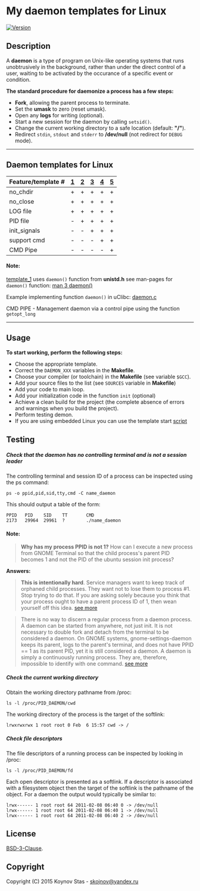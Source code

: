# My daemon templates for Linux

[![Version](https://img.shields.io/github/release/KoynovStas/daemon_templates.svg?style=plastic)](https://github.com/KoynovStas/daemon_templates/releases)


## Description

A **daemon** is a type of program on Unix-like operating systems that runs unobtrusively in the background, 
rather than under the direct control of a user, waiting to be activated by the occurance of a specific event or condition.


**The standard procedure for daemonize a process has a few steps:**

  * **Fork**, allowing the parent process to terminate.
  * Set the **umask** to zero (reset umask).
  * Open any **logs** for writing (optional).
  * Start a new session for the daemon by calling `setsid()`.
  * Change the current working directory to a safe location (default: **"/"**).
  * Redirect `stdin`, `stdout` and `stderr` to **/dev/null** (not redirect for `DEBUG` mode).


***

## Daemon templates for Linux


|Feature/template #| [1](./template_1/) | [2](./template_2/) | [3](./template_3/) | [4](./template_4/) | [5](./template_5/) |
|------------------|--------------------|--------------------|--------------------|--------------------|--------------------|
|no_chdir          |         +          |          +         |          +         |          +         |         +          |
|no_close          |         +          |          +         |          +         |          +         |         +          |
|LOG file          |         +          |          +         |          +         |          +         |         +          |
|PID file          |         -          |          +         |          +         |          +         |         +          |
|init_signals      |         -          |          -         |          +         |          +         |         +          |
|support cmd       |         -          |          -         |          -         |          +         |         +          |
|CMD Pipe          |         -          |          -         |          -         |          -         |         +          |



#### Note:

[template_1](./template_1/) uses  `daemon()` function from **unistd.h** see man-pages for `daemon()` function: [man 3 daemon()](http://man7.org/linux/man-pages/man3/daemon.3.html)

Example implementing function `daemon()` in uClibc: [daemon.c](http://git.uclibc.org/uClibc/tree/libc/unistd/daemon.c)

CMD PIPE - Management daemon via a control pipe using the function `getopt_long`



***

## Usage

**To start working, perform the following steps:**

* Choose the appropriate template.
* Correct the `DAEMON_XXX` variables in the **Makefile**.
* Choose your compiler (or toolchain) in the **Makefile** (see variable `$GCC`).
* Add your source files to the list (see `SOURCES` variable in **Makefile**)
* Add your code to main loop.
* Add your initialization code in the function `init` (optional)
* Achieve a clean build for the project (the complete absence of errors and warnings when you build the project).
* Perform testing demon.
* If you are using embedded Linux you can use the template start [script](./scripts/)



## Testing


##### Check that the daemon has no controlling terminal and is not a session leader

The controlling terminal and session ID of a process can be inspected using the ps command:

```console
ps -o ppid,pid,sid,tty,cmd -C name_daemon
```


This should output a table of the form:

```console
PPID   PID    SID    TT       CMD
2173   29964  29961  ?        ./name_daemon
```


#### Note:


>**Why has my process PPID is not 1?**
How can I execute a new process from GNOME Terminal so that the child process's parent PID becomes 1 and not the PID of the ubuntu session init process?

**Answers:**

>**This is intentionally hard**. Service managers want to keep track of orphaned child processes.
They want not to lose them to process #1. Stop trying to do that.
If you are asking solely because you think that your process ought to have a parent process ID of 1,
then wean yourself off this idea.
[see more](http://unix.stackexchange.com/questions/194182/orphan-processs-parent-id-is-not-1-when-parent-process-executed-from-gnome-term)


>There is no way to discern a regular process from a daemon process.
A daemon can be started from anywhere, not just init.
It is not necessary to double fork and detach from the terminal to be considered a daemon.
On GNOME systems, gnome-settings-daemon keeps its parent, logs to the parent's terminal,
and does not have PPID == 1 as its parent PID, yet it is still considered a daemon.
A daemon is simply a continuously running process.
They are, therefore, impossible to identify with one command.
[see more](http://unix.stackexchange.com/questions/159964/how-to-check-whether-a-process-is-daemon-or-not)



##### Check the current working directory

Obtain the working directory pathname from /proc:

```console
ls -l /proc/PID_DAEMON/cwd
```


The working directory of the process is the target of the softlink:

```console
lrwxrwxrwx 1 root root 0 Feb  6 15:57 cwd -> /
```



#####  Check file descriptors

The file descriptors of a running process can be inspected by looking in /proc:

```console
ls -l /proc/PID_DAEMON/fd
```


Each open descriptor is presented as a softlink. 
If a descriptor is associated with a filesystem object then the target of the softlink is the pathname of the object. 
For a daemon the output would typically be similar to:

```console
lrwx------ 1 root root 64 2011-02-08 06:40 0 -> /dev/null
lrwx------ 1 root root 64 2011-02-08 06:40 1 -> /dev/null
lrwx------ 1 root root 64 2011-02-08 06:40 2 -> /dev/null
```



## License

[BSD-3-Clause](./LICENSE).


## Copyright
Copyright (C) 2015 Koynov Stas - skojnov@yandex.ru

